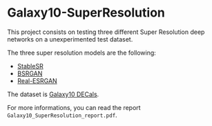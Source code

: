 # Galaxy10-SuperResolution

This project consists on testing three different Super Resolution deep networks on a unexperimented test dataset.

The three super resolution models are the following:
- [StableSR](https://github.com/IceClear/StableSR)
- [BSRGAN](https://github.com/cszn/BSRGAN)
- [Real-ESRGAN](https://github.com/xinntao/Real-ESRGAN)

The dataset is [Galaxy10 DECals](https://astronn.readthedocs.io/en/latest/galaxy10.html).

For more informations, you can read the report `Galaxy10_SuperResolution_report.pdf`.
